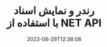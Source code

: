 ---
############################# Static ##########################
layout: "landing"
date: 2023-06-29T12:38:08
draft: false

lang: fa
product: "Viewer"
product_tag: "viewer"
platform: ".NET"
platform_tag: "net"

############################# Drop-down ############################
supported_platforms:
  items:
    # supported_platforms loop
    - title: ".NET"
      tag: "net"
    # supported_platforms loop
    - title: "Java"
      tag: "java"
    # supported_platforms loop
    - title: "Node.js"
      tag: "nodejs-java" 

############################# Head ############################
head_title: "API نمایشگر اسناد دات نت، رندر PDF Word Excel Image HTML Diagram"
head_description: "C# ASP.NET بیننده و API رندر فایل. نمایشگر PDF، نمایشگر Word، نمایشگر اکسل، نمایشگر تصویر، نمایشگر HTML، ویژگی های نمایش ایمیل را در برنامه های NET اضافه کنید."

############################# Header ##########################
title: "رندر و نمایش اسناد<br>با استفاده از NET API"
description: "API نمایشگر قدرتمند برای ارائه بیش از 180 فرمت سند به PDF، HTML، و تصویر با گزینه های پیکربندی همه کاره."
words:
  for: "for"

actions:
  main: "دانلود رایگان NuGet"
  main_link: "https://www.nuget.org/packages/GroupDocs.Viewer"
  alt: "صدور مجوز"
  alt_link: "https://purchase.groupdocs.com/pricing/viewer/net"
  title: "برای شروع آماده اید؟"
  description: "ویژگی های GroupDocs.Viewer را به صورت رایگان امتحان کنید یا درخواست مجوز کنید"

release:
  title: "نسخه {0} منتشر شد"
  notes: "ببینید چه چیزی جدید است"
  downloads: "دانلودها"
  link: "https://releases.groupdocs.com/viewer/net/release-notes/latest/"

code:
  title: "رندر فایل های پی دی اف در سی شارپ"
  more: "نمونه های بیشتر"
  more_link: "https://github.com/groupdocs-viewer/GroupDocs.Viewer-for-.NET"
  install: "dotnet add package GroupDocs.Viewer"
  content: |
    ```csharp {style=abap}   
    // Load the source PDF file
    using (var viewer = new Viewer("resume.pdf"))
    {
        // Set output HTML options, one file per page
        var viewOptions = 
          HtmlViewOptions.ForEmbeddedResources("page_{0}.html");
        
        // Render PDF to HTML with embedded resources
        viewer.View(viewOptions);
    }
    ```

############################# Overview ############################
overview:
  enable: true
  title: "GroupDocs.Viewer در یک نگاه"
  description: "API برای رندر، نمایش، تبدیل اسناد، اسلایدها، نمودارها و بسیاری از انواع اسناد دیگر در برنامه های NET"
  features:
    # feature loop
    - title: "اسناد را کارآمد و قابل اعتماد مشاهده کنید"
      content: "با GroupDocs.Viewer API می‌توانید با حفظ یکپارچگی محتوا و ساختار سند، اسناد را با هر فرمت قابل پشتیبانی به HTML، JPEG، PNG، و PDF با گزینه‌های منعطف و قدرتمند ارائه کنید. GroupDocs.Viewer از .NET Framework 4.6.2 و .NET 6.0 پشتیبانی می کند، روی پلتفرم های ویندوز و لینوکس کار می کند."

    # feature loop
    - title: "اکثر فرمت های فایل و سند محبوب پشتیبانی می شوند"
      content: "ما از ارائه بیش از 180 فرمت فایل و سند محبوب پشتیبانی می کنیم که شامل Word، Excel، PDF، PowerPoint، خانواده فرمت های OpenDocument، آرشیو، تصاویر Raster و Vector، کتاب های الکترونیکی، زبان های برنامه نویسی و نشانه گذاری ها، و بسیاری از انواع فایل های دیگر، از جمله رمزگذاری شده است. فایل هایی با محافظت از رمز عبور"

    # feature loop
    - title: "خروجی قابل تنظیم"
      content: "GroupDocs.Viewer نه تنها اجازه می دهد تا سند را رندر کند، بلکه کنترل کند که دقیقاً چه قسمت هایی از سند باید رندر شوند یا اکنون، چگونه باید رندر شوند و تبدیل های مختلف را در خروجی رندر شده اعمال می کند."

    # feature loop
    - title: "UI برای ASP.NET Core"
      content: "ما یک بسته UI منبع باز برای ASP.NET Core ارائه می دهیم که می تواند در عرض چند دقیقه به پروژه شما اضافه شود. بسته Viewer.UI شامل یک web-UI مبتنی بر Angular است و مجموعه ای از APIهای مفید و ارائه دهندگان ذخیره سازی داده را ارائه می دهد."

############################# Platforms ############################
platforms:
  enable: true
  title: "استقلال سکو"
  description: "GroupDocs.Viewer برای دات نت از سیستم عامل ها، فریمورک ها و مدیران بسته های زیر پشتیبانی می کند"
  items:
    # platform loop
    - title: "Amazon"
      image: "amazon"
    # platform loop
    - title: "Docker"
      image: "docker"
    # platform loop
    - title: "Azure"
      image: "azure"
    # platform loop
    - title: "VS Code"
      image: "vs_code"
    # platform loop
    - title: "ReSharper"
      image: "resharper"
    # platform loop
    - title: "macOS"
      image: "finder"
    # platform loop
    - title: "Linux"
      image: "linux"
    # platform loop
    - title: "NuGet"
      image: "nuget"

############################# File formats ############################
formats:
  enable: true
  title: "فرمت های فایل پشتیبانی شده"
  description: |
    GroupDocs.Viewer برای NET از عملیات با [قالب‌های فایل] زیر پشتیبانی می‌کند (https://docs.groupdocs.com/viewer/net/supported-document-formats/).
  groups:
    # group loop
    - color: "green"
      content: |
        ### مایکروسافت آفیس، OpenDocument و فرمت های متنی
        * **Word:** DOC, DOCX, DOCM, DOT, DOTX, DOTM, RTF, TXT
        * **Excel:** XLS, XLSX, XLSM, XLSB, XLTM, XLT, XLTM, XLTX
        * **PowerPoint:** PPT, PPTX, PPS, PPSX, PPSM, POT, POTM, POTX, PPTM        
        * **Project:** MPP, MPT, MPX
        * **Outlook:** MSG, EML, EMLX, PST, OST
        * **OneNote:** ONE
        * **OpenDocument:** ODT, OTT, ODS, ODP, OTP, OTS, ODG
        * **Fixed Page Layout:** PDF, TEX, XPS, OXPS
        * **e-Books:** EPUB, MOBI, DjVu
        * **Delimiter-Separated Values:** CSV, TSV
    # group loop
    - color: "blue"
      content: |
        ### تصاویر، گرافیک و نمودارها
        * **تصاویر شطرنجی:** BMP, GIF, JPG, PNG, TIFF, WebP, DNG, DIB, Jpeg2000 family
        * **Windows Icon:** ICO
        * **Scalable Vector Graphics:** SVG, CDR, CMX, IGS, SVGZ        
        * **Adobe Photoshop:** PSD, PSB        
        * **Stereo Lithography (3D Printing):** STL        
        * **Medical Imaging:** DICOM
        * **Plotter Documents:** PLT, HPG
        * **Autodesk Design Web Formats:** DWF, DWG
        * **AutoCAD Drawing:** DWT, IFC, STL, CF2        
      # group loop
    - color: "red"
      content: |
        ### دیگر        
        * **وب:** HTML, MHT, MHTML, XML
        * **Metafile:** WMF, EMF, CGM, EMZ, WMZ
        * **Visio:** VSD, VDX, VSS, VSSX, VSX, VST, VSTX, VTX, VSDX, VDW, VSTM, VSSM, VSDM
        * **Project:** MPP, MPT, MPX
        * **PostScript:** PS, EPS
        * **آرشیوها:** ZIP, TAR, BZ2, GZ, RAR, RAR5
        * **دیگر:** VCF, VCARD, NUMBERS, NSF, OBJ
        * **C/C++/C# Files:** C, CC, C# , CPP, CXX, CS, H, HH, M, MM
        * **Java/JavaScript Files:** JAVA, JS, JSON, PROPERTIES

############################# Features ############################
features:
  enable: true
  title: "ویژگی های GroupDocs.Viewer"
  description: "رندر، نمایش، و تبدیل یکپارچه PDF و اسناد آفیس"

  items:
    # feature loop
    - icon: "viewhtml"
      title: "مشاهده اسناد در HTML"
      content: "هر نوع سندی را با CSS و SVG به یک سند HTML تبدیل کنید، که می تواند در هر مرورگر وب مدرن نمایش داده شود."

    # feature loop
    - icon: "rasterize"
      title: "اسناد را شطرنجی کنید"
      content: "هر قالب سند قابل پشتیبانی را با فرمت تصویر قابل تنظیم و کیفیت فشرده سازی به تصویر شطرنجی تبدیل کنید."

    # feature loop
    - icon: "sourcecode"
      title: "کدهای برنامه نویسی را رندر و برجسته کنید"
      content: "پشتیبانی از همه زبان‌های برنامه‌نویسی، اسکریپت‌نویسی و نشانه‌گذاری محبوب، با قابلیت تجزیه و برجسته کردن نحو آنها."

    # feature loop
    - icon: "convertpdf"
      title: "تبدیل به PDF"
      content: "سند با هر فرمت قابل پشتیبانی را می توان به راحتی با گزینه های قابل تنظیم به PDF تبدیل و ذخیره کرد."

    # feature loop
    - icon: "transform"
      title: "تغییرات را اعمال کنید"
      content: "سند خروجی را می توان در حین رندر تبدیل کرد - صفحات را می توان چرخاند و/یا مرتب کرد و واترمارک متنی در بالای آنها قرار داد."

    # feature loop
    - icon: "adjustment"
      title: "تنظیم خروجی HTML"
      content: "اسناد HTML خروجی، تولید شده توسط GroupDocs.Viewer، را می توان بسیار دقیق تنظیم کرد: امکان ذخیره در جریان یا فایل، با منابع خارجی یا جاسازی شده، تماس های برگشتی و غیره وجود دارد."

    # feature loop
    - icon: "complex"
      title: "پشتیبانی از ساختارهای پیچیده سند"
      content: "GroupDocs.Viewer نه تنها از اسناد منفرد، بلکه از فایل‌هایی نیز پشتیبانی می‌کند که در داخل شامل فهرست یا ساختار سلسله مراتبی از اسناد هستند، مانند پیام‌های ایمیل با پیوست‌ها، آرشیوهای ZIP با فایل‌های داخلی درون پوشه‌ها، تصاویر TIFF چند صفحه‌ای و غیره."

    # feature loop
    - icon: "optimization"
      title: "گزینه های بهینه سازی"
      content: "GroupDocs.Viewer حاوی یک زیرسیستم کش قابل تنظیم است که می تواند با استفاده از نسخه های ذخیره شده اسناد، زمان بارگذاری را تسریع بخشد. همچنین مجموعه ای از گزینه های مختلف برای فرمت های مختلف اجازه می دهد تا برخی از بخش ها یا جنبه های غیر ضروری اسناد را از رندر حذف کنید (فونت ها، کاربرگ های مخفی، پیوست های ایمیل) برای بهینه سازی عملکرد کلی."

    # feature loop
    - icon: "passwordprotected"
      title: "پشتیبانی از اسناد محافظت شده با رمز عبور"
      content: "GroupDocs.Viewer اجازه می دهد تا اسناد رمزگذاری شده را از انواع مختلف باز کنید: PDF، WordProcessing، Spreadsheet، Presentation و غیره، با تعیین رمز عبور در گزینه های بارگیری."

############################# Code samples ############################
code_samples:
  enable: true
  title: "نمونه کد"
  description: "برخی از موارد معمولی GroupDocs.Viewer برای عملیات NET استفاده می کنند"
  items:
    # code sample loop
    - title: "DOCX را به HTML رندر کنید"
      content: |
        ویژگی های کلاس [HtmlViewOptions](https://reference.groupdocs.com/viewer/net/groupdocs.viewer.options/htmlviewoptions/) به شما امکان می دهد فرآیند تبدیل را کنترل کنید، در مورد آن [اینجا] (https://docs) .groupdocs.com/viewer/net/rendering-to-html/). به عنوان مثال، می توانید تمام منابع خارجی را در فایل HTML خروجی جاسازی کنید، فایل خروجی را کوچک کنید و آن را برای چاپ بهینه کنید.
        {{< landing/code title="C#">}}
        ```csharp {style=abap}
        using GroupDocs.Viewer;
        using GroupDocs.Viewer.Options;
        
        // Instantiate viewer
        using (Viewer viewer = new Viewer("resume.docx"))
        {
            // Set output HTML options
            HtmlViewOptions options = HtmlViewOptions.ForEmbeddedResources();
            
            // Render DOCX to HTML with embedded resources
            viewer.View(options);
        }
        ```
        {{< /landing/code >}}
    # code sample loop
    - title: "PPTX را به PDF صادر کنید"
      content: |
        یک نمونه کلاس [PdfViewOptions](https://reference.groupdocs.com/viewer/net/groupdocs.viewer.options/pdfviewoptions/) ایجاد کنید و آن را به [Viewer.View](https://reference.groupdocs) ارسال کنید. روش com/viewer/net/groupdocs.viewer/viewer/view/#view) برای تبدیل فایل پاورپوینت PPTX به PDF. ویژگی های کلاس PdfViewOptions به شما امکان می دهد فرآیند تبدیل را کنترل کنید. به عنوان مثال، می توانید از فایل PDF خروجی محافظت کنید، صفحات آن را مجددا مرتب کنید و کیفیت تصاویر سند را مشخص کنید. برای جزئیات به [بخش مستندات زیر] (https://docs.groupdocs.com/viewer/net/rendering-to-pdf/) مراجعه کنید.
        {{< landing/code title="C#">}}
        ```csharp {style=abap}   
        using GroupDocs.Viewer;
        using GroupDocs.Viewer.Options;
        
        using (var viewer = new Viewer("presentation.pptx"))
        {
            // Set output PDF options
            var viewOptions = new PdfViewOptions("presentation.pdf");
            
            // Export PPTX to PDF
            viewer.View(viewOptions);
        }
        ```
        {{< /landing/code >}}
############################# Reviews ############################
# reviews:
# enable: true
# title: "بررسی محصولات GroupDocs"
# description: "فقط حرف ما را قبول نکنید. ببینید سایر توسعه دهندگان در مورد API های ما چه می گویند"

# items:
#   # review loop
#   - title: "GroupDocs.Viewer"
#     content: "خدمات عالی و محصولات عالی. آنها در طول فرآیند اجرای GroupDocs.Viewer برای دات نت بسیار مفید و پاسخگو بودند، نمی توان آنها را به اندازه کافی توصیه کرد."
#     author: "Martin Lasarga"
#     company: "Product Manager at Axentria ECM by G.S.I."

#   # review loop
#   - title: "GroupDocs.Viewer"
#     content: "پس از پیاده سازی و استفاده از GroupDocs.Viewer برای دات نت در پروژه، به نظر می رسد که بسیار خوب کار می کند. من با مدارک زیادی تست کردم و تا الان خیلی خوبه. همه چیزهایی که به آن پرتاب کرده‌ام به خوبی رندر می‌شوند و به همان خوبی که در یک نمایشگر PDF یا MS Word به نظر می‌رسند."
#     author: "Mats Oustad"
#     company: "Senior Consultant/Partner at Novanet AS"
---